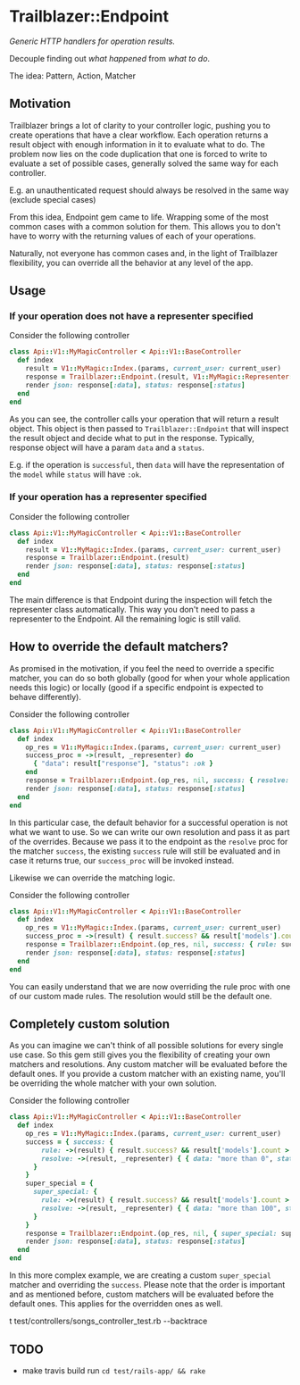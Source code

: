# Trailblazer::Endpoint

*Generic HTTP handlers for operation results.*

Decouple finding out *what happened* from *what to do*.

The idea: Pattern, Action, Matcher



## Motivation

Trailblazer brings a lot of clarity to your controller logic,
pushing you to create operations that have a clear workflow. Each operation
returns a result object with enough information in it to evaluate what to do.
The problem now lies on the code duplication that one is forced to write to
evaluate a set of possible cases, generally solved the same way for each
controller.

E.g. an unauthenticated request should always be resolved in the same way
(exclude special cases)

From this idea, Endpoint gem came to life. Wrapping some of the most common
cases with a common solution for them. This allows you to don't have to worry
with the returning values of each of your operations.

Naturally, not everyone has common cases and, in the light of Trailblazer
flexibility, you can override all the behavior at any level of the app.

## Usage

### If your operation does not have a representer specified

Consider the following controller

```ruby
class Api::V1::MyMagicController < Api::V1::BaseController
  def index
    result = V1::MyMagic::Index.(params, current_user: current_user)
    response = Trailblazer::Endpoint.(result, V1::MyMagic::Representer::Index)
    render json: response[:data], status: response[:status]
  end
end
```

As you can see, the controller calls your operation that will return a result
object. This object is then passed to `Trailblazer::Endpoint` that will inspect
the result object and decide what to put in the response. Typically, response
object will have a param `data` and a `status`.

E.g. if the operation is `successful`, then `data` will have the representation
of the `model` while `status` will have `:ok`.

### If your operation has a representer specified

Consider the following controller

```ruby
class Api::V1::MyMagicController < Api::V1::BaseController
  def index
    result = V1::MyMagic::Index.(params, current_user: current_user)
    response = Trailblazer::Endpoint.(result)
    render json: response[:data], status: response[:status]
  end
end
```

The main difference is that Endpoint during the inspection will fetch
the representer class automatically. This way you don't need to pass a
representer to the Endpoint. All the remaining logic is still valid.

## How to override the default matchers?

As promised in the motivation, if you feel the need to override a specific
matcher, you can do so both globally (good for when your whole application
needs this logic) or locally (good if a specific endpoint is expected to behave
differently).


Consider the following controller

```ruby
class Api::V1::MyMagicController < Api::V1::BaseController
  def index
    op_res = V1::MyMagic::Index.(params, current_user: current_user)
    success_proc = ->(result, _representer) do
      { "data": result["response"], "status": :ok }
    end
    response = Trailblazer::Endpoint.(op_res, nil, success: { resolve: success_proc })
    render json: response[:data], status: response[:status]
  end
end
```

In this particular case, the default behavior for a successful operation is not
what we want to use. So we can write our own resolution and pass it as part
of the overrides. Because we pass it to the endpoint as the `resolve` proc for
the matcher `success`, the existing `success` rule will still be evaluated and
in case it returns true, our `success_proc` will be invoked instead.

Likewise we can override the matching logic.

Consider the following controller

```ruby
class Api::V1::MyMagicController < Api::V1::BaseController
  def index
    op_res = V1::MyMagic::Index.(params, current_user: current_user)
    success_proc = ->(result) { result.success? && result['models'].count > 0 }
    response = Trailblazer::Endpoint.(op_res, nil, success: { rule: success_proc })
    render json: response[:data], status: response[:status]
  end
end
```

You can easily understand that we are now overriding the rule proc with one of
our custom made rules. The resolution would still be the default one.

## Completely custom solution

As you can imagine we can't think of all possible solutions for every single
use case. So this gem still gives you the flexibility of creating your own
matchers and resolutions. Any custom matcher will be evaluated before the
default ones. If you provide a custom matcher with an existing name, you'll be
overriding the whole matcher with your own solution.

Consider the following controller

```ruby
class Api::V1::MyMagicController < Api::V1::BaseController
  def index
    op_res = V1::MyMagic::Index.(params, current_user: current_user)
    success = { success: {
        rule: ->(result) { result.success? && result['models'].count > 0 },
        resolve: ->(result, _representer) { { data: "more than 0", status: :ok } }
      }
    }
    super_special = {
      super_special: {
        rule: ->(result) { result.success? && result['models'].count > 100 },
        resolve: ->(result, _representer) { { data: "more than 100", status: :ok } }
      }
    }
    response = Trailblazer::Endpoint.(op_res, nil, { super_special: super_special, success: success } )
    render json: response[:data], status: response[:status]
  end
end
```

In this more complex example, we are creating a custom `super_special` matcher
and overriding the `success`. Please note that the order is important and as
mentioned before, custom matchers will be evaluated before the default ones.
This applies for the overridden ones as well.

t test/controllers/songs_controller_test.rb --backtrace

## TODO

* make travis build run `cd test/rails-app/ && rake`

